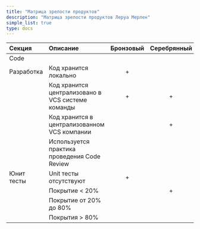 ```yaml
---
title: "Матрица зрелости продуктов"
description: "Матрица зрелости продуктов Леруа Мерлен"
simple_list: true
type: docs
---
```


|Секция         |Описание                                  |Бронзовый    |Серебрянный    |Золотой    |Платиновый          |Комментарии            | 
|:--------------|:-----------------------------------------|:-----------:|:-------------:|:---------:|:------------------:|:----------------------|
|Code                                                                                                                                       ||||||| 
|Разработка     |Код хранится локально                     |+            |               |           |                    |                       |
|     |Код хранится централизовано в VCS системе команды   |+            |+              |           |                    |                       |
|     |Код хранится в централизованном VCS компании        |             |+              |+          |                    |                       |
|     |Используется практика проведения Code Review        |             |               |+          |+                   |                       |
| Юнит тесты    |Unit тесты отсутствуют                    |+            |               |           |                   |                       |
|               |Покрытие < 20%                            |             |+              |           |                   |                       |
|               |Покрытие от 20% до 80%                    |             |               |+          |                   |                       |
|               |Покрытия > 80%                            |             |               |           |+                  |                       |